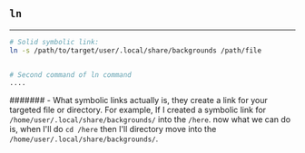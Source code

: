 ## `ln` 
---
```bash
# Solid symbolic link:
ln -s /path/to/target/user/.local/share/backgrounds /path/file


# Second command of ln command
....
```

####### - What symbolic links actually is, they create a link for your targeted file or directory. For example, If I created a symbolic link for `/home/user/.local/share/backgrounds/` into the `/here`. now what we can do is, when I'll do `cd /here` then I'll directory move into the `/home/user/.local/share/backgrounds/`.

```The command  creates a **new, unique, temporary directory** with a random name.
```
